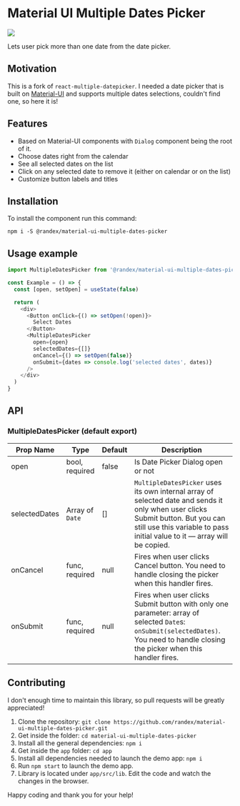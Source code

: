 # Material UI Multiple Dates Picker

![](https://raw.githubusercontent.com/randex/react-multiple-datepicker/master/demo/datepicker-screenshot.png)

Lets user pick more than one date from the date picker.

## Motivation

This is a fork of `react-multiple-datepicker`. I needed a date picker that is built on [Material-UI](https://github.com/mui-org/material-ui) and supports multiple dates selections, couldn't find one, so here it is! 

 ## Features

- Based on Material-UI components with `Dialog` component being the root of it.
- Choose dates right from the calendar
- See all selected dates on the list
- Click on any selected date to remove it (either on calendar or on the list)
- Customize button labels and titles

## Installation

To install the component run this command:

```
npm i -S @randex/material-ui-multiple-dates-picker
```

## Usage example

```javascript
import MultipleDatesPicker from '@randex/material-ui-multiple-dates-picker'

const Example = () => {
  const [open, setOpen] = useState(false)

  return (
    <div>
      <Button onClick={() => setOpen(!open)}>
        Select Dates
      </Button>
      <MultipleDatesPicker
        open={open}
        selectedDates={[]}
        onCancel={() => setOpen(false)}
        onSubmit={dates => console.log('selected dates', dates)}
      />
    </div>
  )
}
```

## API

### MultipleDatesPicker (default export)

| Prop Name     | Type            | Default | Description                                                  |
| ------------- | --------------- | ------- | ------------------------------------------------------------ |
| open          | bool, required  | false   | Is Date Picker Dialog open or not                            |
| selectedDates | Array of `Date` | []      | `MultipleDatesPicker` uses its own internal array of selected date and sends it only when user clicks Submit button. But you can still use this variable to pass initial value to it — array will be copied. |
| onCancel      | func, required  | null    | Fires when user clicks Cancel button. You need to handle closing the picker when this handler fires. |
| onSubmit      | func, required  | null    | Fires when user clicks Submit button with only one parameter: array of selected `Date`s: `onSubmit(selectedDates)`. You need to handle closing the picker when this handler fires. |

## Contributing

I don't enough time to maintain this library, so pull requests will be greatly appreciated!

1. Clone the repository: `git clone https://github.com/randex/material-ui-multiple-dates-picker.git`
2. Get inside the folder: `cd material-ui-multiple-dates-picker`
3. Install all the general dependencies: `npm i`
4. Get inside the `app` folder: `cd app`
5. Install all dependencies needed to launch the demo app: `npm i`
6. Run `npm start` to launch the demo app.
7. Library is located under `app/src/lib`. Edit the code and watch the changes in the browser.

Happy coding and thank you for your help!

